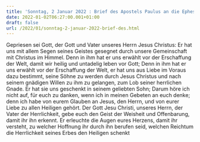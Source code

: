 ```yaml
---
title: 'Sonntag, 2 Januar 2022 : Brief des Apostels Paulus an die Epheser 1,3-6.15-18.'
date: 2022-01-02T06:27:00.001+01:00
draft: false
url: /2022/01/sonntag-2-januar-2022-brief-des.html
---
```


Gepriesen sei Gott, der Gott und Vater unseres Herrn Jesus Christus: Er hat uns mit allem Segen seines Geistes gesegnet durch unsere Gemeinschaft mit Christus im Himmel. Denn in ihm hat er uns erwählt vor der Erschaffung der Welt, damit wir heilig und untadelig leben vor Gott; Denn in ihm hat er uns erwählt vor der Erschaffung der Welt, er hat uns aus Liebe im Voraus dazu bestimmt, seine Söhne zu werden durch Jesus Christus und nach seinem gnädigen Willen zu ihm zu gelangen, zum Lob seiner herrlichen Gnade. Er hat sie uns geschenkt in seinem geliebten Sohn; Darum höre ich nicht auf, für euch zu danken, wenn ich in meinen Gebeten an euch denke; denn ich habe von eurem Glauben an Jesus, den Herrn, und von eurer Liebe zu allen Heiligen gehört. Der Gott Jesu Christi, unseres Herrn, der Vater der Herrlichkeit, gebe euch den Geist der Weisheit und Offenbarung, damit ihr ihn erkennt. Er erleuchte die Augen eures Herzens, damit ihr versteht, zu welcher Hoffnung ihr durch ihn berufen seid, welchen Reichtum die Herrlichkeit seines Erbes den Heiligen schenkt